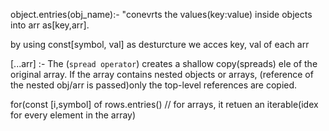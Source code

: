 object.entries(obj_name):-  "conevrts the values(key:value) inside objects into arr as[key,arr].

by using const[symbol, val] as desturcture we acces key, val of each arr




[...arr] :- The (`spread operator`) creates a shallow copy(spreads) ele of the original array. If the array contains nested objects or arrays, (reference of the nested obj/arr is passed)only the top-level references are copied.





for(const [i,symbol] of rows.entries() // for arrays, it retuen an iterable(idex for every element in the array)